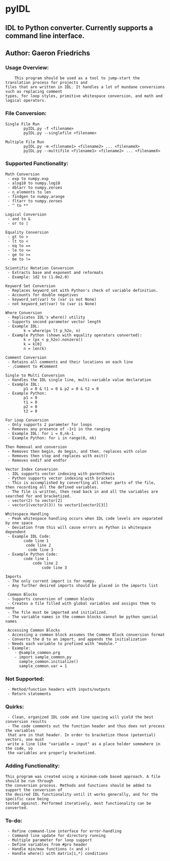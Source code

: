 # pyIDL
## IDL to Python converter. Currently supports a command line interface.
## Author: Gaeron Friedrichs

### Usage Overview:
		This program should be used as a tool to jump-start the translation process for projects and 
	files that are written in IDL. It handles a lot of mundane conversions such as replacing comment 
	types, for loop styles, primitive whitespace conversion, and math and logical operators.   

### File Conversion:
	Single File Run
	 		pyIDL.py -f <filename>
	 		pyIDL.py --singlefile <filename>

	Multiple File Run
	 		pyIDL.py -m <filename1> <filename2> ... <filenameX>
	 		pyIDL.py --multifile <filename1> <filename2> ... <filenameX>

### Supported Functionality:
	Math Conversion
	 - exp to numpy.exp
	 - alog10 to numpy.log10
	 - dblarr to numpy.zeroes
	 - n_elements to len
	 - findgen to numpy.arange
	 - fltarr to numpy.zeroes
	 - ^ to ** 

	Logical Conversion
	 - and to &
	 - or to |

	Equality Conversion
	 - gt to >
	 - lt to <
	 - eq to ==
	 - le to <=
	 - ge to >=
	 - me to !=

	Scientific Notation Conversion
	 - Extracts base and exponent and reformats
	 - Example: 1d2 to (1.0e2.0)

	Keyword Set Conversion
	 - Replaces keyword_set with Python's check of variable definition. 
	 - Accounts for double negatives
	 - keyword_set(var) to (var is not None)
	 - not keyword_set(var) to (var is None)

	Where Conversion
	 - Replicates IDL's where() utility
	 - Supports second parameter vector length
	 - Example IDL: 
			k = where(px lt p_h2o, n)
	 - Example Python (shown with equality operators converted):
			k = (px < p_h2o).nonzero()
			k = k[0]
			n = len(k)

	Comment Conversion
	 - Retains all comments and their locations on each line
	 - ;Comment to #Comment

	Single to Multi Conversion
	 - Handles the IDL single line, multi-variable value declaration
	 - Example IDL:
			p1 = 0 & t1 = 0 & p2 = 0 & t2 = 0
	 - Example Python:
			p1 = 0
			t1 = 0
			p2 = 0
			t2 = 0

	For Loop Conversion
	 - Only supports 2 parameter for loops
	 - Removes any presence of -1+1 in the ranging
	 - Example IDL: for i = 0,nk-1 
	 - Example Python: for i in range(0, nk)

	Then Removal and conversion
	 - Removes then begin, do begin, and then. replaces with colon
	 - Removes then stop and replaces with exit()
	 - Removes endif and endfor

	Vector Index Conversion
	 - IDL supports vector indexing with parenthesis
	 - Python supports vector indexing with brackets
	 - This is accomplished by converting all other parts of the file, then recording all the defined variables. 
	 - The file is written, then read back in and all the variables are searched for and bracketized. 
	 - vector(2) to vector[2]
	 - vector1(vector2(3)) to vector1[vector2[3]]

	Whitespace Handling
	 - Peak whitespace handling occurs when IDL code levels are separated by one space
	 - Deviation from this will cause errors as Python is whitespace dependent
	 - Example IDL Code:
	 		code line 1
			 code line 2
			  code line 3
	 - Example Python Code:
			code line 1
				code line 2
					code line 3

	Imports
	 - The only current import is for numpy. 
	 - Any further desired imports should be placed in the imports list				

	 Common Blocks
	 - Supports conversion of common blocks
	 - Creates a file filled with global variables and assigns them to none
	 - The file must be imported and initialized. 
	 - The variable names in the common blocks cannot be python special names

	 Accessing Common Blocks
	 - Accessing a common block assumes the Common Block conversion format
	 - Converts the @ to an import, and appends the initialization
	 - Needs each variable to prefixed with "module."
	 - Example:
	 	- @sample_common.prg 
	 	- import sample_common.py
	 	  sample_common.initialize()
	 	  sample_common.var = 1


### Not Supported:
	 - Method/function headers with inputs/outputs
	 - Return statements

### Quirks:
	 - Clean, organized IDL code and line spacing will yield the best conversion results
	 - The code comments out the function header and thus does not process the variables 
	 that are in that header. In order to bracketize those (potential) vectors, one must
	 write a line like "variable = input" as a place holder somewhere in the code, so 
	 the variables are properly bracketized.

### Adding Functionality:
	This program was created using a minimum-code based approach. A file should be run through
	the conversion process. Methods and functions should be added to support the conversion of 
	the desired IDL functionality until it works generally, and for the specific case being 
	tested against. Performed iteratively, most functionality can be converted.

### To-do:
	 - Refine command-line interface for error-handling
	 - Command line update for directory running
	 - Multiple parameter for loop support
	 - Define variables from #pro header
	 - Handle min/max functions (< and >)
	 - Handle where() with matrix[i,*] conditions
